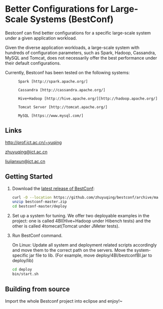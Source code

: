 
Better Configurations for Large-Scale Systems (BestConf)
====================================

Bestconf can find better configurations for a specific large-scale system under a given application workload.

Given the diverse application workloads, a large-scale system with hundreds of configuration parameters, such as Spark, 
Hadoop, Cassandra, MySQL and Tomcat, does not necessarily offer the best performance under their default configurations.

Currently, Bestconf has been tested on the following systems: 
   
          Spark [http://spark.apache.org/]
   
          Cassandra [http://cassandra.apache.org/]
          
          Hive+Hadoop [http://hive.apache.org/][http://hadoop.apache.org/]
          
          Tomcat Server [http://tomcat.apache.org/]
          
          MySQL [https://www.mysql.com/]


Links
-----

http://prof.ict.ac.cn/~yuqing

zhuyuqing@ict.ac.cn

liujianxun@ict.ac.cn


Getting Started
---------------

1. Download the [latest release of BestConf](https://github.com/zhuyuqing/bestconf/archive/master.zip):

    ```sh
    curl -O --location https://github.com/zhuyuqing/bestconf/archive/master.zip
    unzip bestconf-master.zip
    cd bestconf-master/deploy
    ```
    
2. Set up a system for tuning. We offer two deployable examples in the project: one is called 
   4BI(Hive+Hadoop under Hibench tests) and the other is called 4tomecat(Tomcat under JMeter tests).

3. Run BestConf command. 

    On Linux:
    Update all system and deployment related scripts accordingly and move them to the
    correct path on the servers.
    Move the system-specific jar file to lib. (For example, move deploy/4BI/bestconfBI.jar
    to deploy/lib)
    ```sh
    cd deploy
    bin/start.sh
    ```
Building from source
--------------------

Import the whole Bestconf project into eclipse and enjoy!~
